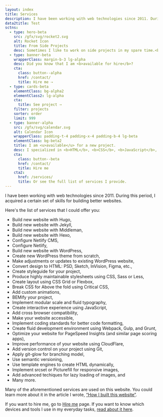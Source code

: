 ```yaml
---
layout: index
title: Services
description: I have been working with web technologies since 2011. During this period, I acquired a certain set of skills for building better websites.
data2title: Test
sctns:
  - type: hero-beta
    src: /gfx/svg/rocket2.svg
    alt: Rocket Icon
    title: From Side Projects
    desc: Sometimes I like to work on side projects in my spare time.<br>These are my open-source side projects.
  - type: banner-beta
    wrapperClass: margin-b-3 lg-alpha
    desc: Did you know that I am <b>available for hire</b>?
    cta:
      class: button--alpha
      href: /contact/
      title: Hire me ⇢
  - type: cards-beta
    elementClass: bg-alpha2
    elementClass2: lg-alpha
    cta:
      title: See project ⇢
    filter: projects
    sorter: order
    limit: 999
  - type: banner-alpha
    src: /gfx/svg/calendar.svg
    alt: Calendar Icon
    wrapperClass: padding-t-4 padding-x-4 padding-b-4 lg-beta
    elementClass: bg-beta2
    title: I am <u>available</u> for a new project.
    desc: I specialized in <b>HTML</b>, <b>CSS</b>, <b>JavaScript</b>, <b>WordPress</b>, <b>Shopify</b>, and <b>JAMstack</b> technologies.
    cta:
      class: button--beta
      href: /contact/
      title: Hire me
    cta2:
      href: /services/
      title: Or see the full list of services I provide.
---
```


I have been working with web technologies since 2011. During this period, I acquired a certain set of skills for building better websites.

Here's the list of services that I could offer you:

- Build new website with Hugo,
- Build new website with Jekyll,
- Build new website with Middleman,
- Build new website with Hexo,
- Configure Netlify CMS,
- Configure Netlify,
- Build new website with WordPress,
- Create new WordPress theme from scratch,
- Make adjustments or updates to existing WordPress website,
- Convert design to HTML: PSD, Sketch, InVision, Figma, etc.,
- Create styleguide for your project,
- Produce highly maintainable stylesheets using CSS, Sass or Less,
- Create layout using CSS Grid or Flexbox,
- Break CSS for Above the fold using Critical CSS,
- Add custom animations,
- BEMify your project,
- Implement modular scale and fluid typography,
- Create interactive experience using JavaScript,
- Add cross browser compatibility,
- Make your website accessible,
- Implement coding standards for better code formatting,
- Create fluid development environment using Webpack, Gulp, and Grunt,
- Optimize your website for PageSpeed Insights (and similar page scoring apps),
- Improve performance of your website using CloudFlare,
- Add version control on your project using Git,
- Apply git-glow for branching model,
- Use semantic versioning,
- Use template engines to create HTML dynamically,
- Implement srcset or Picturefill for responsive images,
- Add advanced techiques for lazy loading of images, and
- Many more.

Many of the aforementioned services are used on this website. You could learn more about it in the article I wrote, [“How I built this website”](/how/).

If you want to hire me, go to [Hire me](/hire-me/) page. If you want to know which devices and tools I use in my everyday tasks, [read about it here](/uses/).


